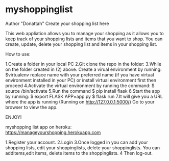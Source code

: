 # myshoppinglist
Author "Donattah"
Create your shopping list here

This web appliation allows you to manage your shopping as it allows you to keep track of your shopping lists and items that you want to shop. You can  create, update, delete your shopping list and items in your shopping list.

How to use:

1.Create a folder in your local PC
2.Git clone the repo in the folder:
3.While on the folder created in (2) above. Create a virual environment by running: 
 $virtualenv <name> 
 replace name with your preferred name (if you have virtual environment installed in your PC) or install virtual environment first then proceed
4.Activate the virtual environment by running the command: $ source <name>/bin/activate
5.Run the command $ pip install flask
6.Start the app by running:
  $ export FLASK APP=app.py
  $ flask run
7.It will give you a URL where the app is running (Running on http://127.0.0.1:5000/) Go to your browser to view the app.

ENJOY!



myshopping list app on heroku: https://manageyourshopping.herokuapp.com

1.Register your account.
2.Login
3.Once logged in you can add your shopping lists, edit your shoppinglists, delete your shoppinglists. You can additems,edit items, delete items to the shoppinglists.
4 Then log-out.

